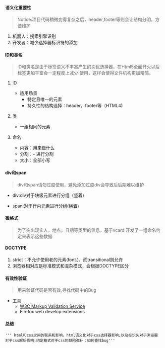 #### 语义化重要性
> Notice:项目代码稍微变得复杂之后，header,footer等则会让结构分明，方便维护

1. 机器人：搜索引擎识别
1. 开发者：减少选择器标识符的添加

#### ID和类名
> ID和类名是由于标签语义不丰富产生的次优选择器，在Html5全面开火以后标签更加丰富会一定程度上减少
> 使用，这样会使得文件机构更加精简。

1. ID
    * 适用场景
        * 特定且唯一的元素
        * 持久性的结构选择：header，footer等（HTML4)

1. 类

    * 一组相同的元素
    
1. 命名

    * 内容：用来做什么
    * 分割：- 进行分割
    * 大小：全部小写
    
#### div和span
>div和span请勿过度使用，避免添加过度div会导致后后期难以维护

* div:div对于块级元素进行分组（竖着)


* span:对于行内元素进行分组(横着)

#### 微格式
>为了突出现实人，地点，日期等类型的信息，基于vcard
>开发了一组命名约定来表示这些数据

#### DOCTYPE
1. strict：不允许使用老的元素(font.)，而transitional则允许
1. 浏览器相对应是标准模式和混杂模式，会根据DOCTYPE区分

#### 有效性验证
>用来验证代码是否有效,寻找代码中的Bug

* 工具
    * [W3C Markup Validation Service](http://validator.w3.org/)
    * Firefox web develop extensions
    
#### 总结
    ''' html和css之间的联系和影响。html语义化对于css选择器影响;以及标识头对于浏览器对于css解析影响;约定格式对于css的缺陷弥补；如何查找bug'''
